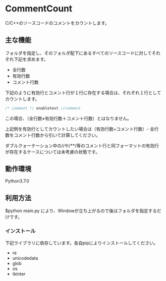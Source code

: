 # CommentCount

C/C++のソースコードのコメントをカウントします。

## 主な機能
フォルダを指定し、そのフォルダ配下にあるすべてのソースコードに対してそれぞれ下記を求めます。
* 全行数
* 有効行数
* コメント行数

下記のように有効行とコメント行が１行に存在する場合は、それぞれ１行としてカウントします。

```C
/* comment */ enabletext //comment
```

この場合、（全行数≠有効行数＋コメント行数）とはなりません。

上記例を有効行としてカウントしたい場合は（有効行数+コメント行数）- 全行数をコメント行数から引いて計算してください。

ダブルクォーテーション中の//や/**/等のコメント行と同フォーマットの有効行が存在するケースについては未考慮の状態です。

## 動作環境
Python3.7.0

## 利用方法
$python main.py
により、Windowが立ち上がるので後はフォルダを指定するだけです。

### インストール
下記ライブラリに依存しています。各自pipによりインストールしてください。
* re
* unicodedata
* glob
* os
* tkinter


